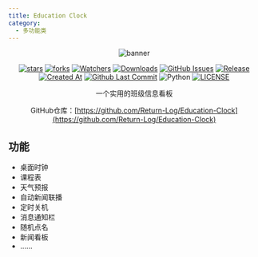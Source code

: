 ```yaml
---
title: Education Clock
category:
  - 多功能类
---
```


<div align="center">

![banner](https://s2.loli.net/2024/12/08/K8Dedr6xpkSvyPa.png)

[![stars](https://img.shields.io/github/stars/Return-Log/Education-Clock?label=Stars)](https://github.com/Return-Log/Education-Clock) [![forks](https://img.shields.io/github/forks/Return-Log/Education-Clock?label=Forks)](https://github.com/Return-Log/Education-Clock) [![Watchers](https://img.shields.io/github/watchers/Return-Log/Education-Clock?style=social)](https://github.com/Return-Log/Education-Clock/watchers) [![Downloads](https://img.shields.io/github/downloads/Return-Log/Education-Clock/total?style=social&label=Downloads&logo=github)](https://github.com/Return-Log/Education-Clock/releases/latest) [![GitHub Issues](https://img.shields.io/github/issues-search/Return-Log/Education-Clock?query=is%3Aopen&style=flat&logo=github&label=Issues&color=%233fb950)](https://github.com/Return-Log/Education-Clock/issues) [![Release](https://img.shields.io/github/v/release/Return-Log/Education-Clock?style=flat&color=%233fb950&label=发行版)](https://github.com/Return-Log/Education-Clock/releases/latest) [![Created At](https://img.shields.io/github/created-at/Return-Log/Education-Clock)](https://github.com/Return-Log/Education-Clock) [![Github Last Commit](https://img.shields.io/github/last-commit/Return-Log/Education-Clock)](https://github.com/Return-Log/Education-Clock/commits/master) ![Python](https://img.shields.io/badge/Python-3776AB?logo=python&logoColor=white&style=flat) [![LICENSE](https://img.shields.io/badge/License-GPL--3.0-red.svg "LICENSE")](https://github.com/Return-Log/Education-Clock/blob/master/LICENSE)

一个实用的班级信息看板

GitHub仓库：[https://github.com/Return-Log/Education-Clock](https://github.com/Return-Log/Education-Clock)

</div>

## 功能
- 桌面时钟
- 课程表
- 天气预报
- 自动新闻联播
- 定时关机
- 消息通知栏
- 随机点名
- 新闻看板
- ……